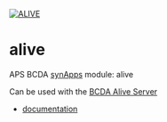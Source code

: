 [![ALIVE](https://github.com/epics-modules/alive/actions/workflows/ci-scripts-build.yml/badge.svg)](https://github.com/epics-modules/alive/actions/workflows/ci-scripts-build.yml)

# alive
APS BCDA [synApps](http://www.aps.anl.gov/bcda/synApps) module: alive

Can be used with the [BCDA Alive Server](https://github.com/epics-alive-server/alived)


* [documentation](https://epics-modules.github.io/alive)


